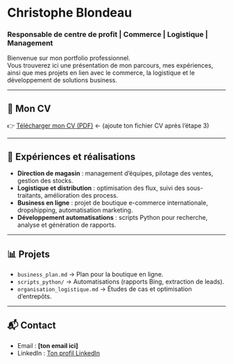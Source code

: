 # Christophe Blondeau

### Responsable de centre de profit | Commerce | Logistique | Management

Bienvenue sur mon portfolio professionnel.  
Vous trouverez ici une présentation de mon parcours, mes expériences, ainsi que mes projets en lien avec le commerce, la logistique et le développement de solutions business.

---

## 📄 Mon CV  
👉 [Télécharger mon CV (PDF)](./CV_CHRISTOPHE_BLONDEAU.pdf)
  ← (ajoute ton fichier CV après l’étape 3)

---

## 🚀 Expériences et réalisations
- **Direction de magasin** : management d’équipes, pilotage des ventes, gestion des stocks.  
- **Logistique et distribution** : optimisation des flux, suivi des sous-traitants, amélioration des process.  
- **Business en ligne** : projet de boutique e-commerce internationale, dropshipping, automatisation marketing.  
- **Développement automatisations** : scripts Python pour recherche, analyse et génération de rapports.  

---

## 📊 Projets
- `business_plan.md` → Plan pour la boutique en ligne.  
- `scripts_python/` → Automatisations (rapports Bing, extraction de leads).  
- `organisation_logistique.md` → Études de cas et optimisation d’entrepôts.  

---

## 📬 Contact
- Email : **[ton email ici]**  
- LinkedIn : [Ton profil LinkedIn](https://linkedin.com/in/ton-profil)  

